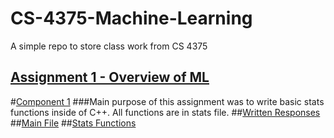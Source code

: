 # CS-4375-Machine-Learning
A simple repo to store class work from CS 4375


## [Assignment 1 - Overview of ML](https://github.com/hampster2018/CS-4375-Machine-Learning/blob/main/Overview_of_ML.pdf)

#[Component 1](https://github.com/hampster2018/CS-4375-Machine-Learning/tree/main/Component-1)
###Main purpose of this assignment was to write basic stats functions inside of C++. All functions are in stats file. 
##[Written Responses](https://github.com/hampster2018/CS-4375-Machine-Learning/blob/main/Component-1/Data%20Exploration.pdf)
##[Main File](https://github.com/hampster2018/CS-4375-Machine-Learning/blob/main/Component-1/main.cpp)
##[Stats Functions](https://github.com/hampster2018/CS-4375-Machine-Learning/blob/main/Component-1/stats.hpp)
